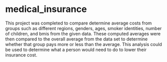 # medical_insurance
This project was completed to compare determine average costs from groups such as different regions, genders, ages, smoker identities, number of children, and bmis from the given data. These computed averages were then compared to the overall average from the data set to determine whether that group pays more or less than the average. This analysis could be used to determine what a person would need to do to lower their insurance cost.
